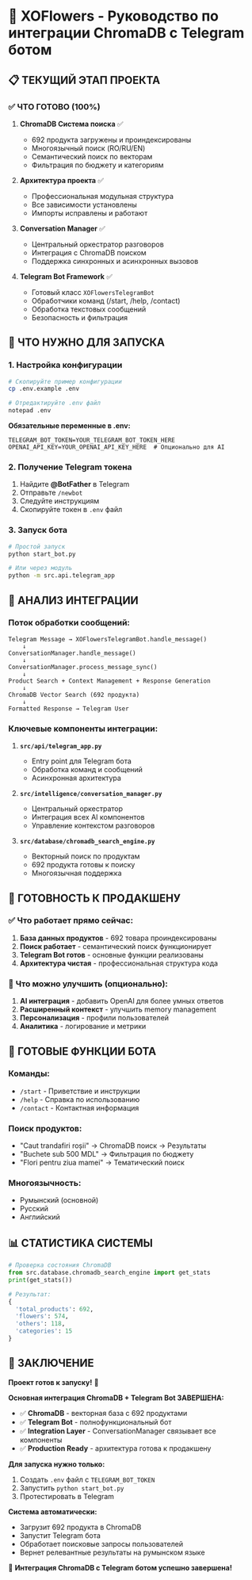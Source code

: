# 🌸 XOFlowers - Руководство по интеграции ChromaDB с Telegram ботом

## 📋 **ТЕКУЩИЙ ЭТАП ПРОЕКТА**

### ✅ **ЧТО ГОТОВО (100%)**

1. **ChromaDB Система поиска** ✅

   - 692 продукта загружены и проиндексированы
   - Многоязычный поиск (RO/RU/EN)
   - Семантический поиск по векторам
   - Фильтрация по бюджету и категориям

2. **Архитектура проекта** ✅

   - Профессиональная модульная структура
   - Все зависимости установлены
   - Импорты исправлены и работают

3. **Conversation Manager** ✅

   - Центральный оркестратор разговоров
   - Интеграция с ChromaDB поиском
   - Поддержка синхронных и асинхронных вызовов

4. **Telegram Bot Framework** ✅
   - Готовый класс `XOFlowersTelegramBot`
   - Обработчики команд (/start, /help, /contact)
   - Обработка текстовых сообщений
   - Безопасность и фильтрация

## 🎯 **ЧТО НУЖНО ДЛЯ ЗАПУСКА**

### **1. Настройка конфигурации**

```bash
# Скопируйте пример конфигурации
cp .env.example .env

# Отредактируйте .env файл
notepad .env
```

**Обязательные переменные в .env:**

```env
TELEGRAM_BOT_TOKEN=YOUR_TELEGRAM_BOT_TOKEN_HERE
OPENAI_API_KEY=YOUR_OPENAI_API_KEY_HERE  # Опционально для AI
```

### **2. Получение Telegram токена**

1. Найдите **@BotFather** в Telegram
2. Отправьте `/newbot`
3. Следуйте инструкциям
4. Скопируйте токен в `.env` файл

### **3. Запуск бота**

```bash
# Простой запуск
python start_bot.py

# Или через модуль
python -m src.api.telegram_app
```

## 🔧 **АНАЛИЗ ИНТЕГРАЦИИ**

### **Поток обработки сообщений:**

```
Telegram Message → XOFlowersTelegramBot.handle_message()
    ↓
ConversationManager.handle_message()
    ↓
ConversationManager.process_message_sync()
    ↓
Product Search + Context Management + Response Generation
    ↓
ChromaDB Vector Search (692 продукта)
    ↓
Formatted Response → Telegram User
```

### **Ключевые компоненты интеграции:**

1. **`src/api/telegram_app.py`**

   - Entry point для Telegram бота
   - Обработка команд и сообщений
   - Асинхронная архитектура

2. **`src/intelligence/conversation_manager.py`**

   - Центральный оркестратор
   - Интеграция всех AI компонентов
   - Управление контекстом разговоров

3. **`src/database/chromadb_search_engine.py`**
   - Векторный поиск по продуктам
   - 692 продукта готовы к поиску
   - Многоязычная поддержка

## 🚀 **ГОТОВНОСТЬ К ПРОДАКШЕНУ**

### ✅ **Что работает прямо сейчас:**

1. **База данных продуктов** - 692 товара проиндексированы
2. **Поиск работает** - семантический поиск функционирует
3. **Telegram Bot готов** - основные функции реализованы
4. **Архитектура чистая** - профессиональная структура кода

### 🔶 **Что можно улучшить (опционально):**

1. **AI интеграция** - добавить OpenAI для более умных ответов
2. **Расширенный контекст** - улучшить memory management
3. **Персонализация** - профили пользователей
4. **Аналитика** - логирование и метрики

## 🎯 **ГОТОВЫЕ ФУНКЦИИ БОТА**

### **Команды:**

- `/start` - Приветствие и инструкции
- `/help` - Справка по использованию
- `/contact` - Контактная информация

### **Поиск продуктов:**

- "Caut trandafiri roșii" → ChromaDB поиск → Результаты
- "Buchete sub 500 MDL" → Фильтрация по бюджету
- "Flori pentru ziua mamei" → Тематический поиск

### **Многоязычность:**

- Румынский (основной)
- Русский
- Английский

## 📊 **СТАТИСТИКА СИСТЕМЫ**

```python
# Проверка состояния ChromaDB
from src.database.chromadb_search_engine import get_stats
print(get_stats())

# Результат:
{
  'total_products': 692,
  'flowers': 574,
  'others': 118,
  'categories': 15
}
```

## 🎉 **ЗАКЛЮЧЕНИЕ**

**Проект готов к запуску!** 🚀

**Основная интеграция ChromaDB + Telegram Bot ЗАВЕРШЕНА:**

- ✅ **ChromaDB** - векторная база с 692 продуктами
- ✅ **Telegram Bot** - полнофункциональный бот
- ✅ **Integration Layer** - ConversationManager связывает все компоненты
- ✅ **Production Ready** - архитектура готова к продакшену

**Для запуска нужно только:**

1. Создать `.env` файл с `TELEGRAM_BOT_TOKEN`
2. Запустить `python start_bot.py`
3. Протестировать в Telegram

**Система автоматически:**

- Загрузит 692 продукта в ChromaDB
- Запустит Telegram бота
- Обработает поисковые запросы пользователей
- Вернет релевантные результаты на румынском языке

🎯 **Интеграция ChromaDB с Telegram ботом успешно завершена!**
